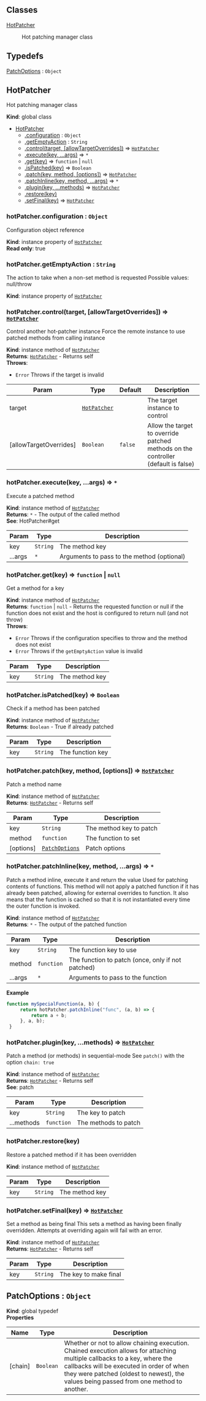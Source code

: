 ## Classes

<dl>
<dt><a href="#HotPatcher">HotPatcher</a></dt>
<dd><p>Hot patching manager class</p>
</dd>
</dl>

## Typedefs

<dl>
<dt><a href="#PatchOptions">PatchOptions</a> : <code>Object</code></dt>
<dd></dd>
</dl>

<a name="HotPatcher"></a>

## HotPatcher
Hot patching manager class

**Kind**: global class  

* [HotPatcher](#HotPatcher)
    * [.configuration](#HotPatcher+configuration) : <code>Object</code>
    * [.getEmptyAction](#HotPatcher+getEmptyAction) : <code>String</code>
    * [.control(target, [allowTargetOverrides])](#HotPatcher+control) ⇒ [<code>HotPatcher</code>](#HotPatcher)
    * [.execute(key, ...args)](#HotPatcher+execute) ⇒ <code>\*</code>
    * [.get(key)](#HotPatcher+get) ⇒ <code>function</code> \| <code>null</code>
    * [.isPatched(key)](#HotPatcher+isPatched) ⇒ <code>Boolean</code>
    * [.patch(key, method, [options])](#HotPatcher+patch) ⇒ [<code>HotPatcher</code>](#HotPatcher)
    * [.patchInline(key, method, ...args)](#HotPatcher+patchInline) ⇒ <code>\*</code>
    * [.plugin(key, ...methods)](#HotPatcher+plugin) ⇒ [<code>HotPatcher</code>](#HotPatcher)
    * [.restore(key)](#HotPatcher+restore)
    * [.setFinal(key)](#HotPatcher+setFinal) ⇒ [<code>HotPatcher</code>](#HotPatcher)

<a name="HotPatcher+configuration"></a>

### hotPatcher.configuration : <code>Object</code>
Configuration object reference

**Kind**: instance property of [<code>HotPatcher</code>](#HotPatcher)  
**Read only**: true  
<a name="HotPatcher+getEmptyAction"></a>

### hotPatcher.getEmptyAction : <code>String</code>
The action to take when a non-set method is requested
Possible values: null/throw

**Kind**: instance property of [<code>HotPatcher</code>](#HotPatcher)  
<a name="HotPatcher+control"></a>

### hotPatcher.control(target, [allowTargetOverrides]) ⇒ [<code>HotPatcher</code>](#HotPatcher)
Control another hot-patcher instance
Force the remote instance to use patched methods from calling instance

**Kind**: instance method of [<code>HotPatcher</code>](#HotPatcher)  
**Returns**: [<code>HotPatcher</code>](#HotPatcher) - Returns self  
**Throws**:

- <code>Error</code> Throws if the target is invalid


| Param | Type | Default | Description |
| --- | --- | --- | --- |
| target | [<code>HotPatcher</code>](#HotPatcher) |  | The target instance to control |
| [allowTargetOverrides] | <code>Boolean</code> | <code>false</code> | Allow the target to override patched methods on the controller (default is false) |

<a name="HotPatcher+execute"></a>

### hotPatcher.execute(key, ...args) ⇒ <code>\*</code>
Execute a patched method

**Kind**: instance method of [<code>HotPatcher</code>](#HotPatcher)  
**Returns**: <code>\*</code> - The output of the called method  
**See**: HotPatcher#get  

| Param | Type | Description |
| --- | --- | --- |
| key | <code>String</code> | The method key |
| ...args | <code>\*</code> | Arguments to pass to the method (optional) |

<a name="HotPatcher+get"></a>

### hotPatcher.get(key) ⇒ <code>function</code> \| <code>null</code>
Get a method for a key

**Kind**: instance method of [<code>HotPatcher</code>](#HotPatcher)  
**Returns**: <code>function</code> \| <code>null</code> - Returns the requested function or null if the function
does not exist and the host is configured to return null (and not throw)  
**Throws**:

- <code>Error</code> Throws if the configuration specifies to throw and the method
does not exist
- <code>Error</code> Throws if the `getEmptyAction` value is invalid


| Param | Type | Description |
| --- | --- | --- |
| key | <code>String</code> | The method key |

<a name="HotPatcher+isPatched"></a>

### hotPatcher.isPatched(key) ⇒ <code>Boolean</code>
Check if a method has been patched

**Kind**: instance method of [<code>HotPatcher</code>](#HotPatcher)  
**Returns**: <code>Boolean</code> - True if already patched  

| Param | Type | Description |
| --- | --- | --- |
| key | <code>String</code> | The function key |

<a name="HotPatcher+patch"></a>

### hotPatcher.patch(key, method, [options]) ⇒ [<code>HotPatcher</code>](#HotPatcher)
Patch a method name

**Kind**: instance method of [<code>HotPatcher</code>](#HotPatcher)  
**Returns**: [<code>HotPatcher</code>](#HotPatcher) - Returns self  

| Param | Type | Description |
| --- | --- | --- |
| key | <code>String</code> | The method key to patch |
| method | <code>function</code> | The function to set |
| [options] | [<code>PatchOptions</code>](#PatchOptions) | Patch options |

<a name="HotPatcher+patchInline"></a>

### hotPatcher.patchInline(key, method, ...args) ⇒ <code>\*</code>
Patch a method inline, execute it and return the value
Used for patching contents of functions. This method will not apply a patched
function if it has already been patched, allowing for external overrides to
function. It also means that the function is cached so that it is not
instantiated every time the outer function is invoked.

**Kind**: instance method of [<code>HotPatcher</code>](#HotPatcher)  
**Returns**: <code>\*</code> - The output of the patched function  

| Param | Type | Description |
| --- | --- | --- |
| key | <code>String</code> | The function key to use |
| method | <code>function</code> | The function to patch (once, only if not patched) |
| ...args | <code>\*</code> | Arguments to pass to the function |

**Example**  
```js
function mySpecialFunction(a, b) {
     return hotPatcher.patchInline("func", (a, b) => {
         return a + b;
     }, a, b);
 }
```
<a name="HotPatcher+plugin"></a>

### hotPatcher.plugin(key, ...methods) ⇒ [<code>HotPatcher</code>](#HotPatcher)
Patch a method (or methods) in sequential-mode
See `patch()` with the option `chain: true`

**Kind**: instance method of [<code>HotPatcher</code>](#HotPatcher)  
**Returns**: [<code>HotPatcher</code>](#HotPatcher) - Returns self  
**See**: patch  

| Param | Type | Description |
| --- | --- | --- |
| key | <code>String</code> | The key to patch |
| ...methods | <code>function</code> | The methods to patch |

<a name="HotPatcher+restore"></a>

### hotPatcher.restore(key)
Restore a patched method if it has been overridden

**Kind**: instance method of [<code>HotPatcher</code>](#HotPatcher)  

| Param | Type | Description |
| --- | --- | --- |
| key | <code>String</code> | The method key |

<a name="HotPatcher+setFinal"></a>

### hotPatcher.setFinal(key) ⇒ [<code>HotPatcher</code>](#HotPatcher)
Set a method as being final
This sets a method as having been finally overridden. Attempts at overriding
again will fail with an error.

**Kind**: instance method of [<code>HotPatcher</code>](#HotPatcher)  
**Returns**: [<code>HotPatcher</code>](#HotPatcher) - Returns self  

| Param | Type | Description |
| --- | --- | --- |
| key | <code>String</code> | The key to make final |

<a name="PatchOptions"></a>

## PatchOptions : <code>Object</code>
**Kind**: global typedef  
**Properties**

| Name | Type | Description |
| --- | --- | --- |
| [chain] | <code>Boolean</code> | Whether or not to allow chaining execution. Chained  execution allows for attaching multiple callbacks to a key, where the callbacks  will be executed in order of when they were patched (oldest to newest), the  values being passed from one method to another. |

